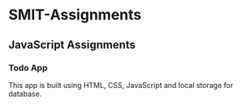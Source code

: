 # SMIT-Assignments

## JavaScript Assignments

### Todo App

This app is built using HTML, CSS, JavaScript and local storage for database.
